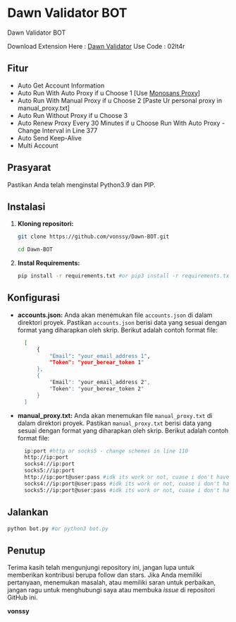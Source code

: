 # Dawn Validator BOT
Dawn Validator BOT

Download Extension Here : [Dawn Validator](https://chromewebstore.google.com/detail/dawn-validator-chrome-ext/fpdkjdnhkakefebpekbdhillbhonfjjp?hl=en)
Use Code : 02lt4r

## Fitur

  - Auto Get Account Information
  - Auto Run With Auto Proxy if u Choose 1 [Use [Monosans Proxy](https://raw.githubusercontent.com/monosans/proxy-list/main/proxies/all.txt)]
  - Auto Run With Manual Proxy if u Choose 2 [Paste Ur personal proxy in manual_proxy.txt]
  - Auto Run Without Proxy if u Choose 3
  - Auto Renew Proxy Every 30 Minutes if u Choose Run With Auto Proxy - Change Interval in Line 377
  - Auto Send Keep-Alive
  - Multi Account

## Prasyarat

Pastikan Anda telah menginstal Python3.9 dan PIP.

## Instalasi

1. **Kloning repositori:**
   ```bash
   git clone https://github.com/vonssy/Dawn-BOT.git
   ```
   ```bash
   cd Dawn-BOT
   ```

2. **Instal Requirements:**
   ```bash
   pip install -r requirements.txt #or pip3 install -r requirements.txt
   ```

## Konfigurasi

- **accounts.json:** Anda akan menemukan file `accounts.json` di dalam direktori proyek. Pastikan `accounts.json` berisi data yang sesuai dengan format yang diharapkan oleh skrip. Berikut adalah contoh format file:

  ```bash
    [
        {
            "Email": "your_email_address 1",
            "Token": "your_berear_token 1"
        },
        {
            "Email": "your_email_address 2",
            "Token": "your_berear_token 2"
        }
    ]
  ```
- **manual_proxy.txt:** Anda akan menemukan file `manual_proxy.txt` di dalam direktori proyek. Pastikan `manual_proxy.txt` berisi data yang sesuai dengan format yang diharapkan oleh skrip. Berikut adalah contoh format file:
  ```bash
    ip:port #http or socks5 - change schemes in line 110
    http://ip:port
    socks4://ip:port
    socks5://ip:port
    http://ip:port@user:pass #idk its work or not, cuase i don't have authentic proxy
    socks4://ip:port@user:pass #idk its work or not, cuase i don't have authentic proxy
    socks5://ip:port@user:pass #idk its work or not, cuase i don't have authentic proxy
  ```

## Jalankan

```bash
python bot.py #or python3 bot.py
```

## Penutup

Terima kasih telah mengunjungi repository ini, jangan lupa untuk memberikan kontribusi berupa follow dan stars.
Jika Anda memiliki pertanyaan, menemukan masalah, atau memiliki saran untuk perbaikan, jangan ragu untuk menghubungi saya atau membuka *issue* di repositori GitHub ini.

**vonssy**